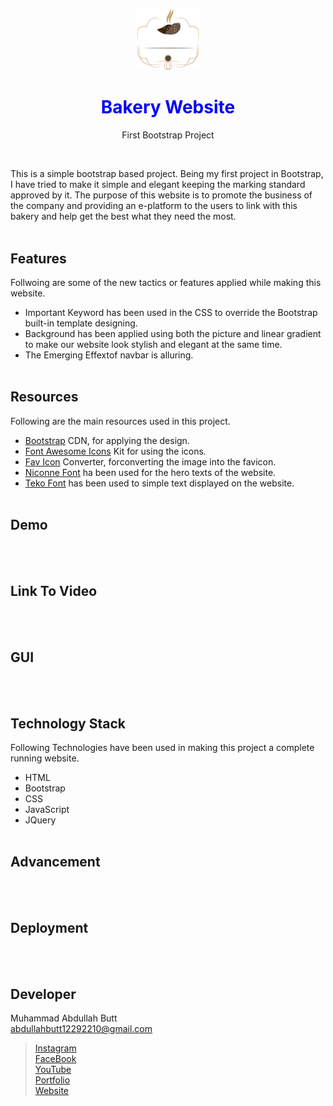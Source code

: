 <p align = "center">
  <img src= "https://github.com/AbdullahButt2611/BakeryWebsite/blob/main/images/logo.png" width = "100">
</p>

<h1 align = "center" style = "color: blue">Bakery Website</h1>
<p align = "center">First Bootstrap Project</p>
<br>

This is a simple bootstrap based project. Being my first project in Bootstrap, I have tried to make it simple and elegant keeping the marking standard approved by it.
The purpose of this website is to promote the business of the company and providing an e-platform to the users to link with this bakery and help get the best what
they need the most.
<br><br>

## Features
Follwoing are some of the new tactics or features applied while making this website.
- Important Keyword has been used in the CSS to override the Bootstrap built-in template designing.
- Background has been applied using both the picture and linear gradient to make our website look stylish and elegant at the same time.
- The Emerging Effextof navbar is alluring.
<br><br>

## Resources
Following are the main resources used in this project.
- [Bootstrap](https://getbootstrap.com/docs/4.0/getting-started/introduction/) CDN, for applying the design.
- [Font Awesome Icons](https://fontawesome.com/icons) Kit for using the icons.
- [Fav Icon](https://favicon.io/favicon-converter/) Converter, forconverting the image into the favicon.
- [Niconne Font](https://fonts.google.com/specimen/Niconne?subset=tamil) ha been used for the hero texts of the website.
- [Teko Font](https://fonts.google.com/specimen/Teko?query=Teko) has been used to simple text displayed on the website.
<br><br>

## Demo
<br><br>

## Link To Video
<br><br>

## GUI
<br><br>

## Technology Stack
Following Technologies have been used in making this project a complete running website.
- HTML
- Bootstrap
- CSS
- JavaScript
- JQuery
<br><br>


## Advancement
<br><br>

## Deployment
<br><br>

## Developer
Muhammad Abdullah Butt <br>
abdullahbutt12292210@gmail.com <br>
> [Instagram](https://www.instagram.com/abdullah.butt.22/)<br>
> [FaceBook](https://www.facebook.com/profile.php?id=100076291614529)<br>
> [YouTube](https://www.youtube.com/channel/UCnuOFQyMywg-KuoN-lmav1Q)<br>
> [Portfolio](https://rebrand.ly/muhammadabdullahPortfolio)<br>
> [Website](#)



